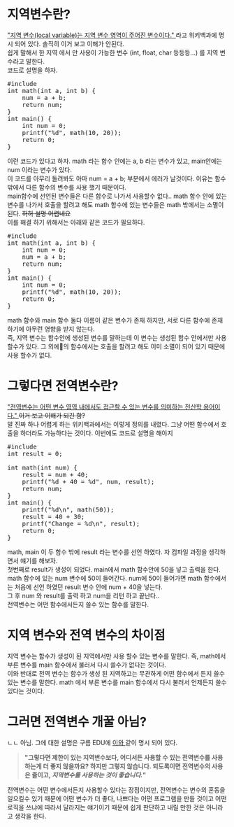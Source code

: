 # 지역변수란?
<a href="https://ko.wikipedia.org/wiki/%EC%A7%80%EC%97%AD_%EB%B3%80%EC%88%98"> "지역 변수(local variable)는 지역 변수 영역이 주어진 변수이다." </a> 라고 위키백과에 명시 되어 있다. 솔직히 이거 보고 이해가 안된다. <br/>
쉽게 말해서 한 지역 에서 만 사용이 가능한 변수 (int, float, char 등등등...) 를 지역 변수라고 말한다. <br/>
코드로 설명을 하자. 
<pre>
#include <stdio.h>
int math(int a, int b) {
    num = a + b;
    return num;
}
int main() {
    int num = 0;
    printf("%d", math(10, 20));
    return 0;
}
</pre>
이런 코드가 있다고 하자. math 라는 함수 안에는 a, b 라는 변수가 있고, main안에는 num 이라는 변수가 있다. <br/>
이 코드를 아무리 돌려봐도 아마 num = a + b; 부분에서 에러가 날것이다. 이유는 함수 밖에서 다른 함수의 변수를 사용 했기 때문이다. <br/> 
main함수에 선언된 변수들은 다른 함수로 나가서 사용할수 없다.. math 함수 안에 있는 변수를 나가서 호출을 할려고 해도 math 함수에 있는 변수들은 math 밖에서는 소멸이 된다. ~~허허 설명 어렵네요~~ <br/>
이를 해결 하기 위해서는 아래와 같은 코드가 필요하다.
<pre>
#include <stdio.h>
int math(int a, int b) {
    int num = 0;
    num = a + b;
    return num;
}
int main() {
    int num = 0;
    printf("%d", math(10, 20));
    return 0;
}
</pre>
math 함수와 main 함수 둘다 이름이 같은 변수가 존재 하지만, 서로 다른 함수에 존재 하기에 아무런 영향을 받지 않는다. <br/>
즉, 지역 변수는 함수안에 생성된 변수를 말하는데 이 변수는 생성된 함수 안에서만 사용할수가 있다. 그 외에의 함수에서는 호출을 할려고 해도 이미 소멸이 되어 있기 때문에 사용 할수가 없다. <br/>

# 그렇다면 전역변수란?
<a href="https://ko.wikipedia.org/wiki/전역_변수"> "전역변수는 어떤 변수 영역 내에서도 접근할 수 있는 변수를 의미하는 전산학 용어이다." </a> ~~이거 보고 이해가 되긴 함?~~ <br/>
말 진짜 하나 어렵게 하는 위키백과에서는 이렇게 정의를 내렸다. 그냥 어떤 함수에서 호출을 하더라도 가능하다는 것이다. 이번에도 코드로 설명을 해야지 <br/>
<pre>
#include <stdio.h>
int result = 0;

int math(int num) {
    result = num + 40;
    printf("%d + 40 = %d", num, result);
    return num;
}
int main() {
    printf("%d\n", math(50));
    result = 40 + 30;
    printf("Change = %d\n", result);
    return 0;
}
</pre>
math, main 이 두 함수 밖에 result 라는 변수를 선언 하였다. 자 컴파일 과정을 생각하면서 얘기를 해보자. <br/>
첫번째로 result가 생성이 되었다. main에서 math 함수안에 50을 넣고 출력을 한다. <br/>
math 함수에 있는 num 변수에 50이 들어간다. num에 50이 들어가면 math 함수에서는 처음에 선언 하였던 result 변수 안에 num + 40을 넣는다. <br/>
그 후 num 와 result를 출력 하고 num을 리턴 하고 끝난다.. <br/>
전역변수는 어떤 함수에서든지 쓸수 있는 함수를 말한다. <br/>

# 지역 변수와 전역 변수의 차이점 
지역 변수는 함수가 생성이 된 지역에서만 사용 할수 있는 변수를 말한다. 즉, math에서 부른 변수를 main 함수에서 불러서 다시 쓸수가 없다는 것이다. <br/>
이와 반대로 전역 변수는 함수가 생성 된 지역하고는 무관하게 어떤 함수에서 든지 쓸수 있는 변수를 말한다. math 에서 부른 변수를 main 함수에서 다시 불러서 언제든지 쓸수 있다는 것이다. <br/>

# 그러면 전역변수 개꿀 아님? 
ㄴㄴ 아님. 그에 대한 설명은 구름 EDU에 <a href="https://edu.goorm.io/learn/lecture/201/%EB%B0%94%EB%A1%9C-%EC%8B%A4%ED%96%89%ED%95%B4%EB%B3%B4%EB%A9%B4%EC%84%9C-%EB%B0%B0%EC%9A%B0%EB%8A%94-c%EC%96%B8%EC%96%B4/lesson/407514/%EC%A0%84%EC%97%AD%EB%B3%80%EC%88%98%EC%99%80-%EC%A7%80%EC%97%AD%EB%B3%80%EC%88%98"> 이와 </a> 같이 명시 되어 있다. <br/>

> **"그렇다면 제한이 있는 지역변수보다, 어디서든 사용할 수 있는 전역변수를 사용하는게 더 좋지 않을까요? 하지만 그렇지 않습니다. 되도록이면 전역변수의 사용은 줄이고, _지역변수를 사용하는 것이 좋습니다._"** <br/>

전역변수는 어떤 변수에서든지 사용할수 있다는 장점이지만, 전역변수는 변수의 혼동을 일으킬수 있기 때문에 어떤 변수가 더 좋다, 나쁘다는 어떤 프로그램을 만들 것이고 어떤 로직을 쓰냐에 따라서 달라지는 얘기이기 때문에 쉽게 판단하고 내릴 만한 것은 아니라고 생각을 한다. 